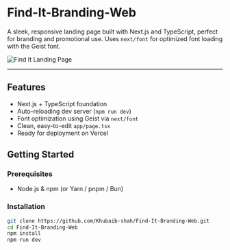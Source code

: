 # Find-It-Branding-Web

A sleek, responsive landing page built with Next.js and TypeScript, perfect for branding and promotional use. Uses `next/font` for optimized font loading with the Geist font.

![Find It Landing Page](https://res.cloudinary.com/dvyhnxnpq/image/upload/v1756796778/Find_it_landing_page_gofgfs.png)

---

## Features
- Next.js + TypeScript foundation
- Auto-reloading dev server (`npm run dev`)
- Font optimization using Geist via `next/font`
- Clean, easy-to-edit `app/page.tsx`
- Ready for deployment on Vercel

## Getting Started

### Prerequisites
- Node.js & npm (or Yarn / pnpm / Bun)

### Installation
```bash
git clone https://github.com/Khubaib-shah/Find-It-Branding-Web.git
cd Find-It-Branding-Web
npm install
npm run dev
